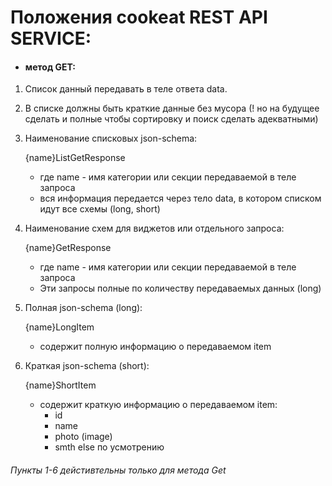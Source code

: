 # Положения cookeat REST API SERVICE:
* #### метод GET:
1. Cписок данный передавать в теле ответа data.
2. В списке должны быть краткие данные без мусора 
    (! но на будущее сделать и полные чтобы сортировку и поиск сделать адекватными)
3. Наименование списковых json-schema:

    {name}ListGetResponse
    - где name - имя категории или секции передаваемой в теле запроса
    - вся информация передается через тело data, в котором списком идут все схемы (long, short)
4. Наименование схем для виджетов или отдельного запроса:

    {name}GetResponse
    - где name - имя категории или секции передаваемой в теле запроса
    - Эти запросы полные по количеству передаваемых данных (long)
5. Полная json-schema (long):

    {name}LongItem
    - содержит полную информацию о передаваемом item
6. Краткая json-schema (short):

    {name}ShortItem
    - содержит краткую информацию о передаваемом item:
        * id
        * name
        * photo (image)
        * smth else по усмотрению

###### Пункты 1-6 дейстивтельны только для метода Get

